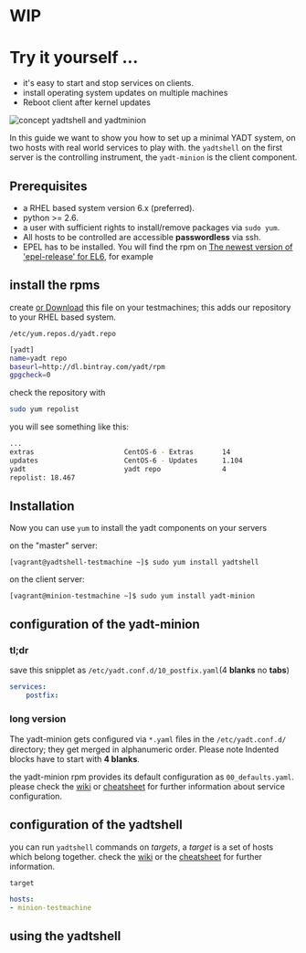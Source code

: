 # WIP

# Try it yourself ...

* it's easy to start and stop services on clients.
* install operating system updates on multiple machines
* Reboot client after kernel updates

![concept yadtshell and yadtminion](https://raw.githubusercontent.com/yadt/try-it-yourself/new_howto/images/yadtshell_to_yadtminion.png)

In this guide we want to show you how to set up a minimal YADT system, on two hosts with real world services to play with.
the ```yadtshell``` on the first server is the controlling instrument, the ```yadt-minion``` is the client component.

## Prerequisites
* a RHEL based system version 6.x (preferred).
* python >= 2.6.
* a user with sufficient rights to install/remove packages via `sudo yum`.
* All hosts to be controlled are accessible **passwordless** via ssh.
* EPEL has to be installed. You will find the rpm on [The newest version of 'epel-release' for EL6](http://download.fedoraproject.org/pub/epel/6/i386/repoview/epel-release.html), for example


## install the rpms
create [or Download](https://raw.githubusercontent.com/yadt/try-it-yourself/new_howto/yadt.repo) this file on your testmachines; this adds our repository to your RHEL based system.
```
/etc/yum.repos.d/yadt.repo
```
```bash
[yadt]
name=yadt repo
baseurl=http://dl.bintray.com/yadt/rpm
gpgcheck=0
```
check the repository with
```bash
sudo yum repolist
```

you will see something like this:
```bash
...
extras                      CentOS-6 - Extras       14
updates                     CentOS-6 - Updates      1.104
yadt                        yadt repo               4
repolist: 18.467
```
## Installation

Now you can use ```yum``` to install the yadt components on your servers

on the "master" server:

```[vagrant@yadtshell-testmachine ~]$ sudo yum install yadtshell```

on the client server:

```[vagrant@minion-testmachine ~]$ sudo yum install yadt-minion```


## configuration of the yadt-minion

### tl;dr

save this snipplet as ```/etc/yadt.conf.d/10_postfix.yaml```(4 **blanks** no **tabs**)

```yaml
services:
    postfix:
```

### long version

The yadt-minion gets conﬁgured via ```*.yaml``` ﬁles in the
```/etc/yadt.conf.d/``` directory; they get merged in alphanumeric
order. Please note Indented blocks have to start with **4 blanks**.

the yadt-minion rpm provides its default configuration as ```00_defaults.yaml```.
please check the [wiki](https://github.com/yadt/yadtshell/wiki/Host-Configuration) or [cheatsheet](http://www.yadt-project.org/cheatsheet/cheatsheet.pdf) for further information about service configuration.


## configuration of the yadtshell

you can run ```yadtshell``` commands on _targets_, a _target_ is a set of hosts which belong together. check the [wiki](https://github.com/yadt/yadtshell/wiki/Target)
or the [cheatsheet](http://www.yadt-project.org/cheatsheet/cheatsheet.pdf) for further information.

```target```

```yaml
hosts:
- minion-testmachine
```
## using the yadtshell


